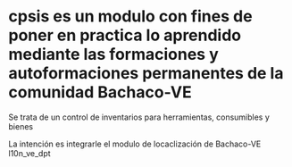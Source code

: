 # cpsis es un modulo con fines de poner en practica lo aprendido mediante las formaciones y autoformaciones permanentes de la comunidad Bachaco-VE

Se trata de un control de inventarios para herramientas, consumibles y bienes

La intención es integrarle el modulo de locaclización de Bachaco-VE l10n_ve_dpt


